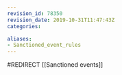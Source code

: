 ```yaml
---
revision_id: 78350
revision_date: 2019-10-31T11:47:43Z
categories:

aliases:
- Sanctioned_event_rules
---
```


#REDIRECT [[Sanctioned events]]